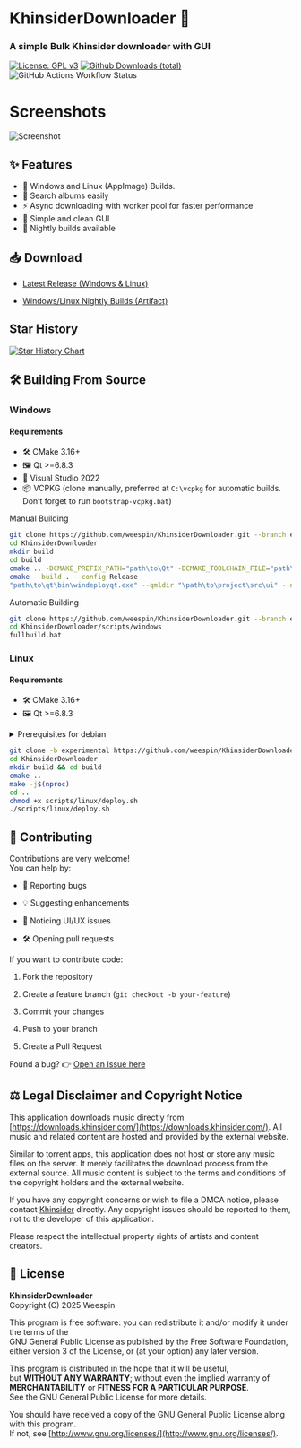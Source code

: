 # KhinsiderDownloader 🎵 
### A simple Bulk Khinsider downloader with GUI
[![License: GPL v3](https://img.shields.io/badge/License-GPLv3-blue.svg)](https://www.gnu.org/licenses/gpl-3.0)
[![Github Downloads (total)](https://img.shields.io/github/downloads/weespin/KhinsiderDownloader/total.svg)](https://tooomm.github.io/github-release-stats/?username=weespin&repository=KhinsiderDownloader)
![GitHub Actions Workflow Status](https://img.shields.io/github/actions/workflow/status/weespin/KhinsiderDownloader/build.yml)
# Screenshots
![Screenshot](https://weesp.in/i/309ce634ce4115ee.png)

## ✨ Features

 - 🎯 Windows and Linux (AppImage) Builds.
 - 🔎 Search albums easily
 - ⚡ Async downloading with worker pool for faster performance
 - 🎨 Simple and clean GUI
 - 🌙 Nightly builds available

## 📥 Download

-   [Latest Release (Windows & Linux)](https://github.com/weespin/KhinsiderDownloader/releases) 
    
-   [Windows/Linux Nightly Builds (Artifact)](https://nightly.link/weespin/KhinsiderDownloader/workflows/build/master)
## Star History
[![Star History Chart](https://api.star-history.com/svg?repos=weespin/khinsiderdownloader&type=Date)](https://www.star-history.com/#weespin/khinsiderdownloader&Date)

## 🛠️ Building From Source

### Windows
#### Requirements

-  🛠️ CMake 3.16+
-  🖼️ Qt >=6.8.3  
-  🧰 Visual Studio 2022
-  📦 VCPKG (clone manually, preferred at `C:\vcpkg` for automatic builds. Don’t forget to run `bootstrap-vcpkg.bat`)

Manual Building

```bash
git clone https://github.com/weespin/KhinsiderDownloader.git --branch experimental
cd KhinsiderDownloader
mkdir build
cd build
cmake .. -DCMAKE_PREFIX_PATH="path\to\Qt" -DCMAKE_TOOLCHAIN_FILE="path\to\vcpkg"
cmake --build . --config Release
"path\to\qt\bin\windeployqt.exe" --qmldir "\path\to\project\src\ui" --no-translations --release --force-openssl "\path\to\project\build\Release\appKhinsiderQT.exe"
```

Automatic Building

```bash
git clone https://github.com/weespin/KhinsiderDownloader.git --branch experimental
cd KhinsiderDownloader/scripts/windows
fullbuild.bat
```

### Linux
#### Requirements

-  🛠️ CMake 3.16+
-  🖼️ Qt >=6.8.3
  
<details>
 <summary>Prerequisites for debian</summary>
 
```text
 sudo apt install qt6-base-dev cmake build-essential qtdeclarative5-dev qt6-declarative-dev libqt6xml6 libcurl4-openssl-dev qml6-module-qt5compat-graphicaleffects
```
</details>

```bash
git clone -b experimental https://github.com/weespin/KhinsiderDownloader.git
cd KhinsiderDownloader
mkdir build && cd build
cmake ..
make -j$(nproc)
cd ..
chmod +x scripts/linux/deploy.sh
./scripts/linux/deploy.sh
```

## 🤝 Contributing

Contributions are very welcome!  
You can help by:

-   🐛 Reporting bugs
    
-   💡 Suggesting enhancements
    
-   🎨 Noticing UI/UX issues
    
-   🛠️ Opening pull requests
    

If you want to contribute code:

1.  Fork the repository
    
2.  Create a feature branch (`git checkout -b your-feature`)
    
3.  Commit your changes
    
4.  Push to your branch
    
5.  Create a Pull Request

Found a bug?
 👉 [Open an Issue here](https://github.com/weespin/KhinsiderDownloader/issues)

## ⚖️ Legal Disclaimer and Copyright Notice

This application downloads music directly from [https://downloads.khinsider.com/](https://downloads.khinsider.com/). All music and related content are hosted and provided by the external website.

Similar to torrent apps, this application does not host or store any music files on the server. It merely facilitates the download process from the external source. All music content is subject to the terms and conditions of the copyright holders and the external website.

If you have any copyright concerns or wish to file a DMCA notice, please contact [Khinsider](https://downloads.khinsider.com/) directly. Any copyright issues should be reported to them, not to the developer of this application.

Please respect the intellectual property rights of artists and content creators.

## 📜 License

**KhinsiderDownloader**  
Copyright (C) 2025 Weespin

This program is free software: you can redistribute it and/or modify it under the terms of the  
GNU General Public License as published by the Free Software Foundation, either version 3 of the License, or (at your option) any later version.

This program is distributed in the hope that it will be useful,  
but **WITHOUT ANY WARRANTY**; without even the implied warranty of **MERCHANTABILITY** or **FITNESS FOR A PARTICULAR PURPOSE**.  
See the GNU General Public License for more details.


You should have received a copy of the GNU General Public License along with this program.  
If not, see [http://www.gnu.org/licenses/](http://www.gnu.org/licenses/).
